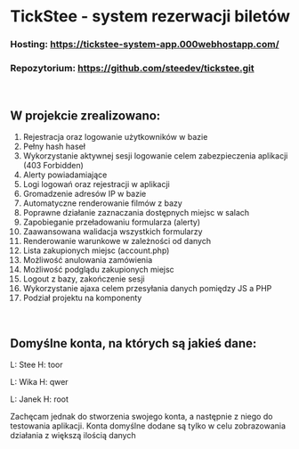 # TickStee - system rezerwacji biletów

### Hosting: https://tickstee-system-app.000webhostapp.com/

### Repozytorium: https://github.com/steedev/tickstee.git

<br>

## W projekcie zrealizowano:

1. Rejestracja oraz logowanie użytkowników w bazie
2. Pełny hash haseł
3. Wykorzystanie aktywnej sesji logowanie celem zabezpieczenia aplikacji (403 Forbidden)
4. Alerty powiadamiające
5. Logi logowań oraz rejestracji w aplikacji
6. Gromadzenie adresów IP w bazie
7. Automatyczne renderowanie filmów z bazy
8. Poprawne działanie zaznaczania dostępnych miejsc w salach
9. Zapobieganie przeładowaniu formularza (alerty)
10. Zaawansowana walidacja wszystkich formularzy
11. Renderowanie warunkowe w zależności od danych
12. Lista zakupionych miejsc (account.php)
13. Możliwość anulowania zamówienia
14. Możliwość podglądu zakupionych miejsc
15. Logout z bazy, zakończenie sesji
16. Wykorzystanie ajaxa celem przesyłania danych pomiędzy JS a PHP
17. Podział projektu na komponenty

<br>

## Domyślne konta, na których są jakieś dane:

L: Stee
H: toor

L: Wika
H: qwer

L: Janek
H: root

Zachęcam jednak do stworzenia swojego konta, a następnie z niego do testowania aplikacji. Konta domyślne dodane są tylko w celu zobrazowania działania z większą ilością danych
